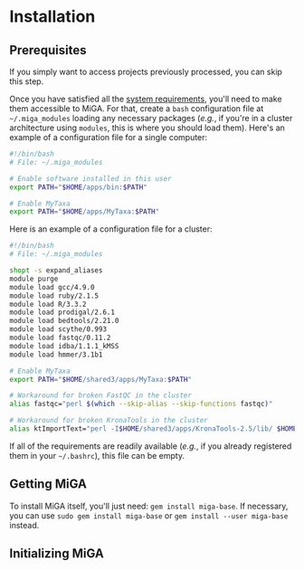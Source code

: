 # Installation

## Prerequisites

If you simply want to access projects previously processed, you can skip this
step.

Once you have satisfied all the [system requirements](requirements.md), you'll
need to make them accessible to MiGA. For that, create a `bash` configuration
file at `~/.miga_modules` loading any necessary packages (*e.g.*, if you're
in a cluster architecture using `modules`, this is where you should load them).
Here's an example of a configuration file for a single computer:

```bash
#!/bin/bash
# File: ~/.miga_modules

# Enable software installed in this user
export PATH="$HOME/apps/bin:$PATH"

# Enable MyTaxa
export PATH="$HOME/apps/MyTaxa:$PATH"
```

Here is an example of a configuration file for a cluster:

```bash
#!/bin/bash
# File: ~/.miga_modules

shopt -s expand_aliases
module purge
module load gcc/4.9.0
module load ruby/2.1.5
module load R/3.3.2
module load prodigal/2.6.1
module load bedtools/2.21.0
module load scythe/0.993
module load fastqc/0.11.2
module load idba/1.1.1_kMSS
module load hmmer/3.1b1

# Enable MyTaxa
export PATH="$HOME/shared3/apps/MyTaxa:$PATH"

# Workaround for broken FastQC in the cluster
alias fastqc="perl $(which --skip-alias --skip-functions fastqc)"

# Workaround for broken KronaTools in the cluster
alias ktImportText="perl -I$HOME/shared3/apps/KronaTools-2.5/lib/ $HOME/shared3/bin/ktImportText"
```

If all of the requirements are readily available (*e.g.*, if you already
registered them in your `~/.bashrc`), this file can be empty.

## Getting MiGA

To install MiGA itself, you'll just need: `gem install miga-base`. If necessary,
you can use `sudo gem install miga-base` or `gem install --user miga-base`
instead.

## Initializing MiGA
